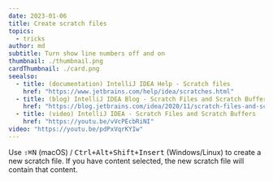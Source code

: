 ```yaml
---
date: 2023-01-06
title: Create scratch files
topics:
  - tricks
author: md
subtitle: Turn show line numbers off and on
thumbnail: ./thumbnail.png
cardThumbnail: ./card.png
seealso:
  - title: (documentation) IntelliJ IDEA Help - Scratch files
    href: "https://www.jetbrains.com/help/idea/scratches.html"
  - title: (blog) IntelliJ IDEA Blog - Scratch Files and Scratch Buffers
    href: "https://blog.jetbrains.com/idea/2020/11/scratch-files-and-scratch-buffers/"
  - title: (video) IntelliJ IDEA - Scratch Files and Scratch Buffers
    href: "https://youtu.be/vVcPEcbRiNI"
video: "https://youtu.be/pdPxVqrKYIw"
---
```


Use <kbd>⇧⌘N</kbd> (macOS) / <kbd>Ctrl+Alt+Shift+Insert</kbd> (Windows/Linux) to create a new scratch file. If you have content selected, the new scratch file will contain that content.

